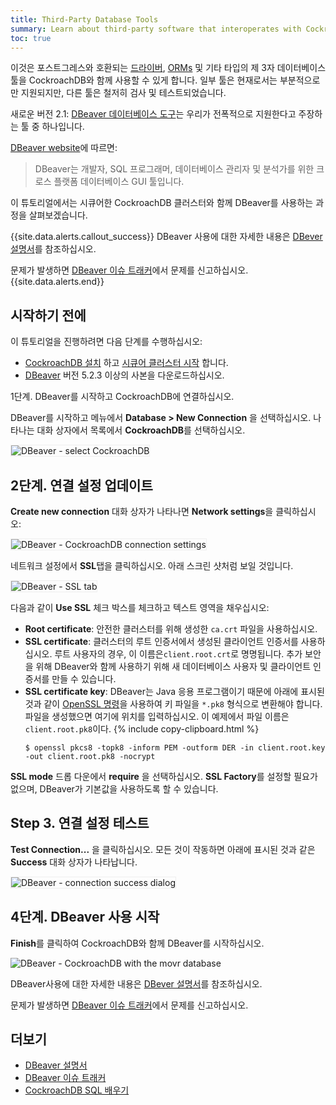 ```yaml
---
title: Third-Party Database Tools
summary: Learn about third-party software that interoperates with CockroachDB.
toc: true
---
```


이것은 포스트그레스와 호환되는 [드라이버](build-an-app-with-cockroachdb.html), [ORMs](build-an-app-with-cockroachdb.html) 및 기타 타입의 제 3자 데이터베이스 툴을 CockroachDB와 함께 사용할 수 있게 합니다. 일부 툴은 현재로서는 부분적으로 만 지원되지만, 다른 툴은 철저히 검사 및 테스트되었습니다.

<span class="version-tag">새로운 버전 2.1:</span> [DBeaver 데이터베이스 도구][dbeaver]는 우리가 전폭적으로 지원한다고 주장하는 툴 중 하나입니다.

[DBeaver website][dbeaver]에 따르면:

> DBeaver는 개발자, SQL 프로그래머, 데이터베이스 관리자 및 분석가를 위한 크로스 플랫폼 데이터베이스 GUI 툴입니다.

이 튜토리얼에서는 시큐어한 CockroachDB 클러스터와 함께 DBeaver를 사용하는 과정을 살펴보겠습니다.

{{site.data.alerts.callout_success}}
DBeaver 사용에 대한 자세한 내용은 [DBever 설명서](https://dbeaver.io/docs/)를 참조하십시오.

문제가 발생하면 [DBeaver 이슈 트래커](https://github.com/dbeaver/dbeaver/issues)에서 문제를 신고하십시오.
{{site.data.alerts.end}}

## 시작하기 전에

이 튜토리얼을 진행하려면 다음 단계를 수행하십시오:

- [CockroachDB 설치](install-cockroachdb.html) 하고 [시큐어 클러스터 시작](secure-a-cluster.html) 합니다.
- [DBeaver](https://dbeaver.io/download/) 버전 5.2.3 이상의 사본을 다운로드하십시오.

1단계. DBeaver를 시작하고 CockroachDB에 연결하십시오.

DBeaver를 시작하고 메뉴에서 **Database > New Connection** 을 선택하십시오. 나타나는 대화 상자에서 목록에서 **CockroachDB**를 선택하십시오.

<img src="{{ 'images/v2.1/dbeaver-01-select-cockroachdb.png' | relative_url }}" alt="DBeaver - select CockroachDB" style="border:1px solid #eee;max-width:100%" />

## 2단계. 연결 설정 업데이트

**Create new connection** 대화 상자가 나타나면 **Network settings**을 클릭하십시오:

<img src="{{ 'images/v2.1/dbeaver-02-cockroachdb-connection-settings.png' | relative_url }}" alt="DBeaver - CockroachDB connection settings" style="border:1px solid #eee;max-width:100%" />

네트워크 설정에서 **SSL**탭을 클릭하십시오. 아래 스크린 샷처럼 보일 것입니다.

<img src="{{ 'images/v2.1/dbeaver-03-ssl-tab.png' | relative_url }}" alt="DBeaver - SSL tab" style="border:1px solid #eee;max-width:100%" />

다음과 같이 **Use SSL** 체크 박스를 체크하고 텍스트 영역을 채우십시오:

- **Root certificate**: 안전한 클러스터를 위해 생성한 `ca.crt` 파일을 사용하십시오.
- **SSL certificate**: 클러스터의 루트 인증서에서 생성된 클라이언트 인증서를 사용하십시오. 루트 사용자의 경우, 이 이름은`client.root.crt`로 명명됩니다. 추가 보안을 위해 DBeaver와 함께 사용하기 위해 새 데이터베이스 사용자 및 클라이언트 인증서를 만들 수 있습니다.
- **SSL certificate key**:  DBeaver는 Java 응용 프로그램이기 때문에 아래에 표시된 것과 같이 [OpenSSL 명령](https://wiki.openssl.org/index.php/Command_Line_Utilities#pkcs8_.2F_pkcs5)을 사용하여 키 파일을 `*.pk8` 형식으로 변환해야 합니다. 
파일을 생성했으면 여기에 위치를 입력하십시오. 이 예제에서 파일 이름은 `client.root.pk8`이다.
    {% include copy-clipboard.html %}
    ~~~ console
    $ openssl pkcs8 -topk8 -inform PEM -outform DER -in client.root.key -out client.root.pk8 -nocrypt
    ~~~

**SSL mode** 드롭 다운에서 **require** 을 선택하십시오. **SSL Factory**를 설정할 필요가 없으며, DBeaver가 기본값을 사용하도록 할 수 있습니다.


## Step 3. 연결 설정 테스트

**Test Connection...** 을 클릭하십시오. 모든 것이 작동하면 아래에 표시된 것과 같은 **Success** 대화 상자가 나타납니다.

<img src="{{ 'images/v2.1/dbeaver-04-connection-success-dialog.png' | relative_url }}" alt="DBeaver - connection success dialog" style="border:1px solid #eee;max-width:100%" />

## 4단계. DBeaver 사용 시작

**Finish**를 클릭하여 CockroachDB와 함께 DBeaver를 시작하십시오.

<img src="{{ 'images/v2.1/dbeaver-05-movr.png' | relative_url }}" alt="DBeaver - CockroachDB with the movr database" style="max-width:100%" />

DBeaver사용에 대한 자세한 내용은 [DBever 설명서](https://dbeaver.io/docs/)를 참조하십시오.

문제가 발생하면 [DBeaver 이슈 트래커](https://github.com/dbeaver/dbeaver/issues)에서 문제를 신고하십시오.

## 더보기

+ [DBeaver 설명서](https://dbeaver.io/docs/)
+ [DBeaver 이슈 트래커](https://github.com/dbeaver/dbeaver/issues)
+ [CockroachDB SQL 배우기](learn-cockroachdb-sql.html)

<!-- Reference Links -->

[dbeaver]: https://dbeaver.io
